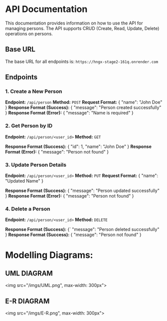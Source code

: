 # API Documentation

This documentation provides information on how to use the API for managing persons. The API supports CRUD (Create, Read, Update, Delete) operations on persons.

## Base URL

The base URL for all endpoints is: `https://hngx-stage2-161q.onrender.com`

## Endpoints

### 1. Create a New Person

**Endpoint:** `/api/person`
**Method:** `POST`
**Request Format:**
{
    "name": "John Doe"
}
**Response Format (Success):**
{
    "message": "Person created successfully"
}
**Response Format (Error):**
{
    "message": "Name is required"
}

### 2. Get Person by ID

**Endpoint:** `/api/person/<user_id>`
**Method:** `GET`

**Response Format (Success):**
{
    "id": 1,
    "name": "John Doe"
}
**Response Format (Error):**
{
    "message": "Person not found"
}

### 3. Update Person Details
**Endpoint:** `/api/person/<user_id>`
**Method:** `PUT`
**Request Format:**
{
    "name": "Updated Name"
}

**Response Format (Success):**
{
    "message": "Person updated successfully"
}
**Response Format (Error):**
{
    "message": "Person not found"
}

### 4. Delete a Person
**Endpoint:** `/api/person/<user_id>`
**Method:** `DELETE`

**Response Format (Success):**
{`
    "message": "Person deleted successfully"
}
**Response Format (Success):**
{
    "message": "Person not found"
}

# Modelling Diagrams:
## UML DIAGRAM
<img src="/imgs/UML.png", max-width: 300px">
## E-R DIAGRAM
<img src="/imgs/E-R.png", max-width: 300px">
